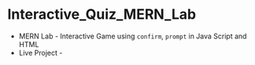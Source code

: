 # Interactive_Quiz_MERN_Lab

* MERN Lab - Interactive Game using `confirm`, `prompt` in Java Script and HTML
* Live Project - 
